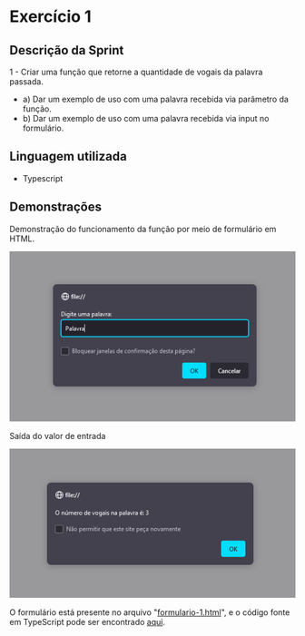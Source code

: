 # Exercício 1

## Descrição da Sprint

1 - Criar uma função que retorne a quantidade de vogais da palavra passada.

- a) Dar um exemplo de uso com uma palavra recebida via parâmetro da função.
- b) Dar um exemplo de uso com uma palavra recebida via input no formulário.

## Linguagem utilizada

- Typescript

## Demonstrações

Demonstração do funcionamento da função por meio de formulário em HTML.

![Entrada](src/entrada.png)

Saída do valor de entrada

![Saída](src/saida.png)

O formulário está presente no arquivo "[formulario-1.html](../formulario-1.html)", e o código fonte em TypeScript pode ser encontrado [aqui](../numVogais.ts).

